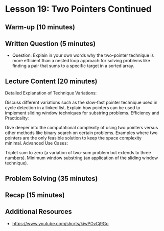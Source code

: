# Lesson 19: Two Pointers Continued

## Warm-up (10 minutes)

## Written Question (5 minutes)

- Question: Explain in your own words why the two-pointer technique is more efficient than a nested loop approach for solving problems like finding a pair that sums to a specific target in a sorted array.

## Lecture Content (20 minutes)

Detailed Explanation of Technique Variations:

Discuss different variations such as the slow-fast pointer technique used in cycle detection in a linked list.
Explain how pointers can be used to implement sliding window techniques for substring problems.
Efficiency and Practicality:

Dive deeper into the computational complexity of using two pointers versus other methods like binary search on certain problems.
Examples where two pointers are the only feasible solution to keep the space complexity minimal.
Advanced Use Cases:

Triplet sum to zero (a variation of two-sum problem but extends to three numbers).
Minimum window substring (an application of the sliding window technique).

## Problem Solving (35 minutes)

## Recap (15 minutes)

## Additional Resources

- https://www.youtube.com/shorts/kiwPOvCj9Go
